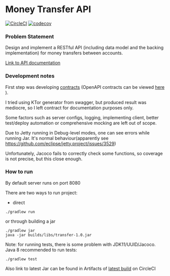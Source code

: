 # Money Transfer API
[![CircleCI](https://circleci.com/gh/Long-shot/Money-Transfers.svg?style=svg)](https://circleci.com/gh/Long-shot/Money-Transfers)
[![codecov](https://codecov.io/gh/Long-shot/Money-Transfers/branch/master/graph/badge.svg)](https://codecov.io/gh/Long-shot/Money-Transfers)
### Problem Statement
Design and implement a RESTful API (including data model and the backing implementation)
for money transfers between accounts.

[Link to API documentation](https://editor.swagger.io/?url=https://raw.githubusercontent.com/Long-shot/Money-Transfers/master/src/main/resources/contracts.yaml) 
### Development notes

First step was developing [contracts](./src/main/resources/contracts.yaml) (OpenAPI contracts can be viewed [here](https://editor.swagger.io) ). 

I tried using KTor generator from swagger, but produced result was mediocre, so I left contract for documentation purposes only.  

Some factors such as server configs, logging,  implementing client, better test/deploy automation or comprehensive mocking are left out of scope.

Due to Jetty running in Debug-level modes, one can see errors while running Jar. It's normal behaviour(apparently see https://github.com/eclipse/jetty.project/issues/3529)

Unfortunately, Jacoco fails to correctly check some functions, so coverage is not precise, but this close enough. 
### How to run 
By default server runs on port 8080


There are two ways to run project: 

- direct
```
./gradlew run
```

or through building a jar
```
./gradlew jar
java -jar builds/libs/transfer-1.0.jar
```

Note: for running tests, there is some problem with JDK11/UUID/Jacoco. Java 8 recommended
to run tests:
```
./gradlew test
```

Also link to latest Jar can be found in Artifacts of [latest build](https://circleci.com/gh/Long-shot/Money-Transfers/tree/master) on CircleCI
